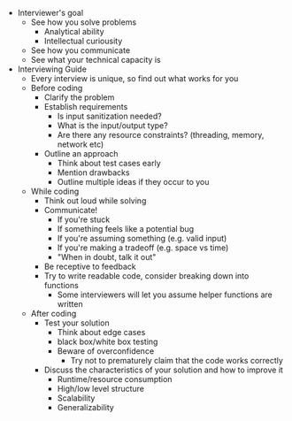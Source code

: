 - Interviewer's goal
	- See how you solve problems
		- Analytical ability
		- Intellectual curiousity
	- See how you communicate
	- See what your technical capacity is
- Interviewing Guide
	- Every interview is unique, so find out what works for you
	- Before coding
		- Clarify the problem
		- Establish requirements
			- Is input sanitization needed?
			- What is the input/output type?
			- Are there any resource constraints? (threading, memory, network etc)
		- Outline an approach
			- Think about test cases early
			- Mention drawbacks
			- Outline multiple ideas if they occur to you
	- While coding
		- Think out loud while solving
		- Communicate!
			- If you're stuck
			- If something feels like a potential bug
			- If you're assuming something (e.g. valid input)
			- If you're making a tradeoff (e.g. space vs time)
			- "When in doubt, talk it out"
		- Be receptive to feedback
		- Try to write readable code, consider breaking down into functions
			- Some interviewers will let you assume helper functions are written
	- After coding
		- Test your solution
			- Think about edge cases
			- black box/white box testing
			- Beware of overconfidence
				- Try not to prematurely claim that the code works correctly
		- Discuss the characteristics of your solution and how to improve it
			- Runtime/resource consumption
			- High/low level structure
			- Scalability
			- Generalizability